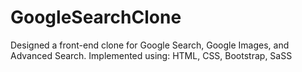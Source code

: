 # GoogleSearchClone
Designed a front-end clone for Google Search, Google Images, and Advanced Search.
Implemented using: HTML, CSS, Bootstrap, SaSS

